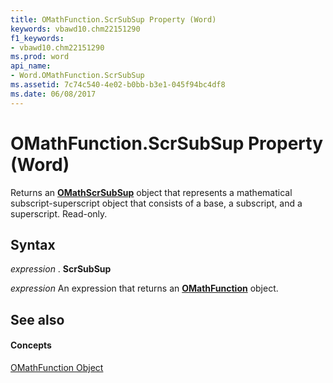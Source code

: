 ```yaml
---
title: OMathFunction.ScrSubSup Property (Word)
keywords: vbawd10.chm22151290
f1_keywords:
- vbawd10.chm22151290
ms.prod: word
api_name:
- Word.OMathFunction.ScrSubSup
ms.assetid: 7c74c540-4e02-b0bb-b3e1-045f94bc4df8
ms.date: 06/08/2017
---
```



# OMathFunction.ScrSubSup Property (Word)

Returns an **[OMathScrSubSup](omathscrsubsup-object-word.md)** object that represents a mathematical subscript-superscript object that consists of a base, a subscript, and a superscript. Read-only.


## Syntax

 _expression_ . **ScrSubSup**

 _expression_ An expression that returns an **[OMathFunction](omathfunction-object-word.md)** object.


## See also


#### Concepts


[OMathFunction Object](omathfunction-object-word.md)

